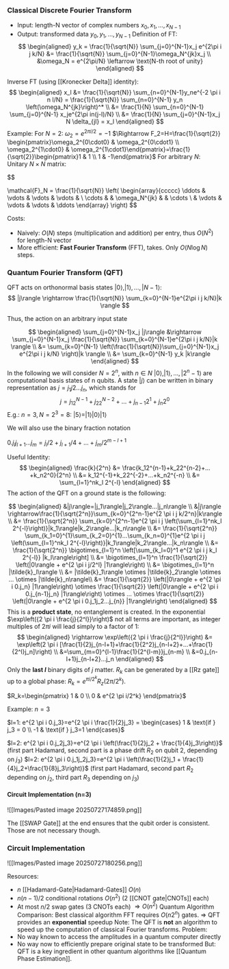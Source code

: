 ### Classical Discrete Fourier Transform
- Input: length-N vector of complex numbers $x_0,x_1,…,x_{N-1}$
- Output: transformed data $y_0,y_1,…,y_{N-1}$
Definition of FT:
$$
\begin{aligned}
y_k = \frac{1}{\sqrt{N}} \sum_{j=0}^{N-1}x_j e^{2\pi i j k/N} &= \frac{1}{\sqrt{N}} \sum_{j=0}^{N-1}\omega_N^{jk}x_j \\
&\omega_N = e^{2\pi/N} \leftarrow \text{N-th root of unity}
\end{aligned}
$$

Inverse FT (using [[Kronecker Delta]] identity):
$$
\begin{aligned}
x_l &= \frac{1}{\sqrt{N}} \sum_{n=0}^{N-1}y_ne^{-2 \pi i n l/N} = \frac{1}{\sqrt{N}} \sum_{n=0}^{N-1} y_n \left(\omega_N^{jk}\right)^* \\
&= \frac{1}{N} \sum_{n=0}^{N-1} \sum_{j=0}^{N-1} x_je^{2\pi in(j-l)/N} \\
&= \frac{1}{N} \sum_{j=0}^{N-1}x_j N \delta_{jl} = x_l
\end{aligned}
$$
Example: For $N=2$: $\omega_2=e^{2 \pi i /2}=-1$
$\Rightarrow F_2=H=\frac{1}{\sqrt{2}} \begin{pmatrix}\omega_2^{0\cdot0} & \omega_2^{0\cdot1} \\ \omega_2^{1\cdot0} & \omega_2^{1\cdot1}\end{pmatrix}=\frac{1}{\sqrt{2}}\begin{pmatrix}1 & 1 \\ 1 & -1\end{pmatrix}$
For arbitrary $N$: Unitary $N \times N$ matrix:

$$

\mathcal{F}_N = \frac{1}{\sqrt{N}} \left(
\begin{array}{ccccc}
\ddots & \vdots & \vdots & \vdots & \\
\cdots & & \omega_N^{jk} & & \cdots \\
& \vdots & \vdots & \vdots & \ddots
\end{array}
\right)
$$

Costs:
- Naively: $O(N)$ steps (multiplication and addition) per entry, thus $O(N^2)$ for length-N vector
- More efficient: **Fast Fourier Transform** (FFT), takes. Only $O(N\log N)$ steps.

### Quantum Fourier Transform (QFT)
QFT acts on orthonormal basis states $|0\rangle,|1\rangle,…,|N-1\rangle$:
$$
|j\rangle \rightarrow \frac{1}{\sqrt{N}} \sum_{k=0}^{N-1}e^{2\pi i j k/N}|k \rangle
$$

Thus, the action on an arbitrary input state

$$
\begin{aligned}
\sum_{j=0}^{N-1}x_j |j\rangle &\rightarrow \sum_{j=0}^{N-1}x_j \frac{1}{\sqrt{N}} \sum_{k=0}^{N-1}e^{2\pi i j k/N}|k \rangle \\
&= \sum_{k=0}^{N-1} \left(\frac{1}{\sqrt{N}}\sum_{j=0}^{N-1}x_j e^{2\pi i j k/N} \right)|k \rangle \\
&= \sum_{k=0}^{N-1} y_k |k\rangle
\end{aligned}
$$
In the following we will consider $N=2^n$, with $n \in N$ $|0\rangle,|1\rangle,…,|2^n-1\rangle$ are computational basis states of n qubits.
A state $|j\rangle$ can be written in binary representation as $j=j_1j2…j_n$, which stands for
$$
j=j_12^{N-1}+j_22^{N-2} + … + j_{n-1}2^1+j_n2^0
$$
E.g.: $n=3,N=2^3=8$: $|5\rangle=|1\rangle|0\rangle|1\rangle$

We will also use the binary fraction notation

$0.j_lj_{l+1}…j_m=j_l/2 + j_{l+1}/4 + … + j_m/2^{m-l+1}$

Useful Identity:
$$
\begin{aligned}
\frac{k}{2^n} &= \frac{k_12^{n-1}+k_22^{n-2}+…+k_n2^0}{2^n} \\
&= k_12^{-1}+k_22^{-2}+…+k_n2^{-n} \\
&= \sum_{l=1}^nk_l 2^{-l}
\end{aligned}
$$
The action of the QFT on a ground state is the following:

$$
\begin{aligned}
&|j\rangle=|j_1\rangle|j_2\rangle…|j_n\rangle \\
&|j\rangle \rightarrow\frac{1}{\sqrt{2^n}}\sum_{k=0}^{2^n-1}e^{2 \pi i j k/2^n}|k\rangle \\
&= \frac{1}{\sqrt{2^n}} \sum_{k=0}^{2^n-1}e^{2 \pi i j \left(\sum_{l=1}^nk_l 2^{-l}\right)}|k_1\rangle|k_2\rangle…|k_n\rangle \\
&= \frac{1}{\sqrt{2^n}} \sum_{k_1=0}^{1}\sum_{k_2=0}^{1}…\sum_{k_n=0}^{1}e^{2 \pi i j \left(\sum_{l=1}^nk_l 2^{-l}\right)}|k_1\rangle|k_2\rangle…|k_n\rangle \\
&= \frac{1}{\sqrt{2^n}} \bigotimes_{l=1}^n \left[\sum_{k_l=0}^1 e^{2 \pi i j k_l 2^{-l}} |k_l\rangle\right] \\
&= \bigotimes_{l=1}^n \frac{1}{\sqrt{2}} \left(|0\rangle + e^{2 \pi i j/2^l} |1\rangle\right) \\
&= \bigotimes_{l=1}^n |\tilde{k}_l\rangle \\
&= |\tilde{k}_1\rangle \otimes |\tilde{k}_2\rangle \otimes … \otimes |\tilde{k}_n\rangle\\
&= \frac{1}{\sqrt{2}} \left(|0\rangle + e^{2 \pi i 0.j_n} |1\rangle\right) \otimes \frac{1}{\sqrt{2}} \left(|0\rangle + e^{2 \pi i 0.j_{n-1}j_n} |1\rangle\right) \otimes … \otimes \frac{1}{\sqrt{2}} \left(|0\rangle + e^{2 \pi i 0.j_1j_2…j_{n}} |1\rangle\right)
\end{aligned}
$$
This is a **product state**, no entanglement is created. In the exponential $\exp\left({2 \pi i \frac{j}{2^l}}\right)$ not all terms are important, as integer multiples of $2 \pi i$ will lead simply to a factor of 1:
$$
\begin{aligned}
\rightarrow \exp\left({2 \pi i \frac{j}{2^l}}\right) &= \exp\left(2 \pi i [\frac{1}{2}j_{n-l+1}+\frac{1}{2^2}j_{n-l+2}+…+\frac{1}{2^l}j_n]\right) \\
&=\sum_{m=0}^{l-1}\frac{1}{2^{l-m}}j_{n-m} \\ 
&=0.j_{n-l+1}j_{n-l+2}…j_n
\end{aligned}
$$
Only the **last $l$** binary digits of $j$ matter.
$R_k$ can be generated by a [[Rz gate]] up to a global phase: $R_k=e^{\pi i/2^k} R_z(2 \pi/2^k)$. 

$R_k=\begin{pmatrix} 1 & 0 \\ 0 & e^{2 \pi i/2^k} \end{pmatrix}$

Example: $n=3$

$l=1: e^{2 \pi i 0.j_3}=e^{2 \pi i \frac{1}{2}j_3} = \begin{cases} 1 & \text{if } j_3 = 0 \\ -1 & \text{if } j_3=1 \end{cases}$   

$l=2: e^{2 \pi i 0.j_2j_3}=e^{2 \pi i \left(\frac{1}{2}j_2 + \frac{1}{4}j_3\right)}$ (first part Hadamard, second part is a phase drift $R_2$ on qubit 2, depending on $j_3$) 
$l=2: e^{2 \pi i 0.j_1j_2j_3}=e^{2 \pi i \left(\frac{1}{2}j_1 + \frac{1}{4}j_2+\frac{1}{8}j_3\right)}$ (first part Hadamard, second part $R_2$ depending on $j_2$, third part $R_3$ depending on $j_3$) 
#### Circuit Implementation (n=3)
![[Images/Pasted image 20250727174859.png]]

The [[SWAP Gate]] at the end ensures that the qubit order is consistent. Those are not necessary though.

### Circuit Implementation
![[Images/Pasted image 20250727180256.png]]

Resources:
- $n$ [[Hadamard-Gate|Hadamard-Gates]] $O(n)$
- $n(n-1)/2$ conditional rotations $O(n^2)$ (2 [[CNOT gate|CNOTs]] each)
- At most $n/2$ swap gates (3 CNOTs each)
$\Rightarrow O(n^2)$ Quantum Algorithm
Comparison: Best classical algorithm FFT requires $O(n2^n)$ gates.
$\Rightarrow$ QFT provides an **exponential** speedup
Note:
The QFT is **not** an algorithm to speed up the computation of classical Fourier transforms.
Problem:
- No way known to access the amplitudes in a quantum computer directly
- No way now to efficiently prepare original state to be transformed
But: QFT is a key ingredient in other quantum algorithms like [[Quantum Phase Estimation]].
